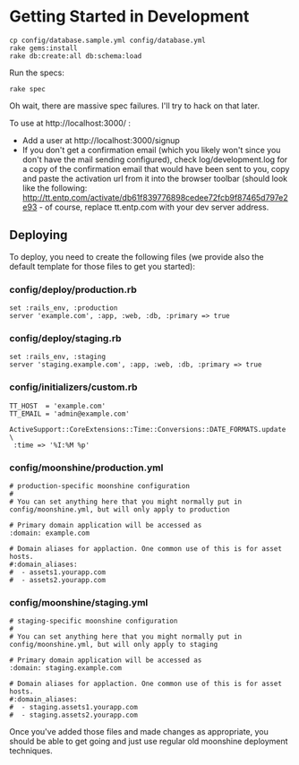 Getting Started in Development
==============================

    cp config/database.sample.yml config/database.yml
    rake gems:install
    rake db:create:all db:schema:load

Run the specs:

    rake spec

Oh wait, there are massive spec failures. I'll try to hack on that later.

To use at http://localhost:3000/ :

* Add a user at http://localhost:3000/signup
* If you don't get a confirmation email (which you likely won't since you don't have the mail sending configured), check log/development.log for a copy of the confirmation email that would have been sent to you, copy and paste the activation url from it into the browser toolbar (should look like the following: http://tt.entp.com/activate/db61f839776898cedee72fcb9f87465d797e2e93 - of course, replace tt.entp.com with your dev server address.

## Deploying

To deploy, you need to create the following files (we provide also the default template for those files to get you started):

### config/deploy/production.rb

    set :rails_env, :production
    server 'example.com', :app, :web, :db, :primary => true

### config/deploy/staging.rb

    set :rails_env, :staging
    server 'staging.example.com', :app, :web, :db, :primary => true

### config/initializers/custom.rb

    TT_HOST  = 'example.com'
    TT_EMAIL = 'admin@example.com'

    ActiveSupport::CoreExtensions::Time::Conversions::DATE_FORMATS.update \
     :time => '%I:%M %p'

### config/moonshine/production.yml

    # production-specific moonshine configuration
    #
    # You can set anything here that you might normally put in config/moonshine.yml, but will only apply to production

    # Primary domain application will be accessed as 
    :domain: example.com

    # Domain aliases for applaction. One common use of this is for asset hosts.
    #:domain_aliases:
    #  - assets1.yourapp.com
    #  - assets2.yourapp.com

### config/moonshine/staging.yml

    # staging-specific moonshine configuration
    #
    # You can set anything here that you might normally put in config/moonshine.yml, but will only apply to staging

    # Primary domain application will be accessed as 
    :domain: staging.example.com

    # Domain aliases for applaction. One common use of this is for asset hosts.
    #:domain_aliases:
    #  - staging.assets1.yourapp.com
    #  - staging.assets2.yourapp.com

Once you've added those files and made changes as appropriate, you should be able to get going and just use regular old moonshine deployment techniques.
